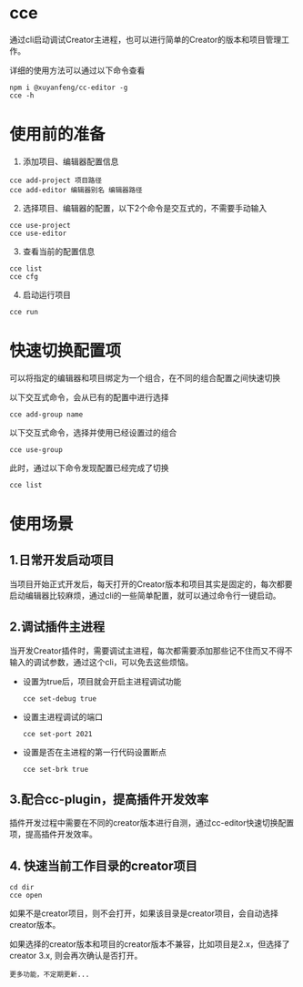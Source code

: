 # cce
通过cli启动调试Creator主进程，也可以进行简单的Creator的版本和项目管理工作。

详细的使用方法可以通过以下命令查看
```shell
npm i @xuyanfeng/cc-editor -g
cce -h
```

# 使用前的准备

1. 添加项目、编辑器配置信息
```shell
cce add-project 项目路径
cce add-editor 编辑器别名 编辑器路径
```

2. 选择项目、编辑器的配置，以下2个命令是交互式的，不需要手动输入
```shell
cce use-project
cce use-editor
```
3. 查看当前的配置信息
```shell
cce list
cce cfg
```
4. 启动运行项目
```shell
cce run
``` 
# 快速切换配置项
可以将指定的编辑器和项目绑定为一个组合，在不同的组合配置之间快速切换

以下交互式命令，会从已有的配置中进行选择
```shell
cce add-group name
```

以下交互式命令，选择并使用已经设置过的组合
```shell
cce use-group
```
此时，通过以下命令发现配置已经完成了切换
```shell
cce list
```
# 使用场景

## 1.日常开发启动项目
当项目开始正式开发后，每天打开的Creator版本和项目其实是固定的，每次都要启动编辑器比较麻烦，通过cli的一些简单配置，就可以通过命令行一键启动。
 
## 2.调试插件主进程
当开发Creator插件时，需要调试主进程，每次都需要添加那些记不住而又不得不输入的调试参数，通过这个cli，可以免去这些烦恼。

- 设置为true后，项目就会开启主进程调试功能
    ```shell
    cce set-debug true
    ```


- 设置主进程调试的端口
    ```shell
    cce set-port 2021
    ```
 
- 设置是否在主进程的第一行代码设置断点
    ```shell
    cce set-brk true
    ```


## 3.配合cc-plugin，提高插件开发效率

插件开发过程中需要在不同的creator版本进行自测，通过cc-editor快速切换配置项，提高插件开发效率。


## 4. 快速当前工作目录的creator项目
```
cd dir
cce open
```
如果不是creator项目，则不会打开，如果该目录是creator项目，会自动选择creator版本。

如果选择的creator版本和项目的creator版本不兼容，比如项目是2.x，但选择了creator 3.x, 则会再次确认是否打开。

`更多功能，不定期更新...`
